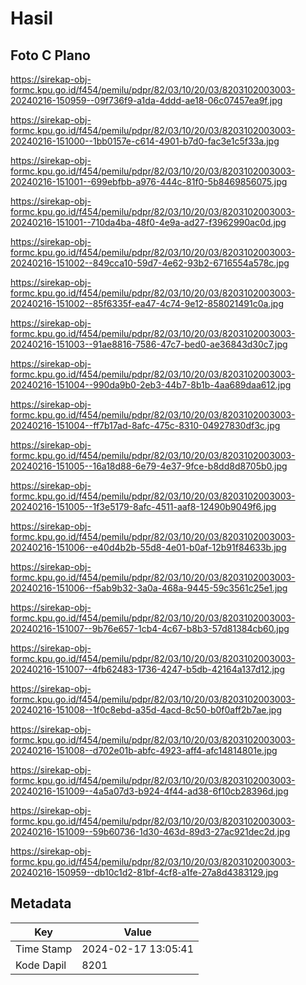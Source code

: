 # Hasil

## Foto C Plano

https://sirekap-obj-formc.kpu.go.id/f454/pemilu/pdpr/82/03/10/20/03/8203102003003-20240216-150959--09f736f9-a1da-4ddd-ae18-06c07457ea9f.jpg

https://sirekap-obj-formc.kpu.go.id/f454/pemilu/pdpr/82/03/10/20/03/8203102003003-20240216-151000--1bb0157e-c614-4901-b7d0-fac3e1c5f33a.jpg

https://sirekap-obj-formc.kpu.go.id/f454/pemilu/pdpr/82/03/10/20/03/8203102003003-20240216-151001--699ebfbb-a976-444c-81f0-5b8469856075.jpg

https://sirekap-obj-formc.kpu.go.id/f454/pemilu/pdpr/82/03/10/20/03/8203102003003-20240216-151001--710da4ba-48f0-4e9a-ad27-f3962990ac0d.jpg

https://sirekap-obj-formc.kpu.go.id/f454/pemilu/pdpr/82/03/10/20/03/8203102003003-20240216-151002--849cca10-59d7-4e62-93b2-6716554a578c.jpg

https://sirekap-obj-formc.kpu.go.id/f454/pemilu/pdpr/82/03/10/20/03/8203102003003-20240216-151002--85f6335f-ea47-4c74-9e12-858021491c0a.jpg

https://sirekap-obj-formc.kpu.go.id/f454/pemilu/pdpr/82/03/10/20/03/8203102003003-20240216-151003--91ae8816-7586-47c7-bed0-ae36843d30c7.jpg

https://sirekap-obj-formc.kpu.go.id/f454/pemilu/pdpr/82/03/10/20/03/8203102003003-20240216-151004--990da9b0-2eb3-44b7-8b1b-4aa689daa612.jpg

https://sirekap-obj-formc.kpu.go.id/f454/pemilu/pdpr/82/03/10/20/03/8203102003003-20240216-151004--ff7b17ad-8afc-475c-8310-04927830df3c.jpg

https://sirekap-obj-formc.kpu.go.id/f454/pemilu/pdpr/82/03/10/20/03/8203102003003-20240216-151005--16a18d88-6e79-4e37-9fce-b8dd8d8705b0.jpg

https://sirekap-obj-formc.kpu.go.id/f454/pemilu/pdpr/82/03/10/20/03/8203102003003-20240216-151005--1f3e5179-8afc-4511-aaf8-12490b9049f6.jpg

https://sirekap-obj-formc.kpu.go.id/f454/pemilu/pdpr/82/03/10/20/03/8203102003003-20240216-151006--e40d4b2b-55d8-4e01-b0af-12b91f84633b.jpg

https://sirekap-obj-formc.kpu.go.id/f454/pemilu/pdpr/82/03/10/20/03/8203102003003-20240216-151006--f5ab9b32-3a0a-468a-9445-59c3561c25e1.jpg

https://sirekap-obj-formc.kpu.go.id/f454/pemilu/pdpr/82/03/10/20/03/8203102003003-20240216-151007--9b76e657-1cb4-4c67-b8b3-57d81384cb60.jpg

https://sirekap-obj-formc.kpu.go.id/f454/pemilu/pdpr/82/03/10/20/03/8203102003003-20240216-151007--4fb62483-1736-4247-b5db-42164a137d12.jpg

https://sirekap-obj-formc.kpu.go.id/f454/pemilu/pdpr/82/03/10/20/03/8203102003003-20240216-151008--1f0c8ebd-a35d-4acd-8c50-b0f0aff2b7ae.jpg

https://sirekap-obj-formc.kpu.go.id/f454/pemilu/pdpr/82/03/10/20/03/8203102003003-20240216-151008--d702e01b-abfc-4923-aff4-afc14814801e.jpg

https://sirekap-obj-formc.kpu.go.id/f454/pemilu/pdpr/82/03/10/20/03/8203102003003-20240216-151009--4a5a07d3-b924-4f44-ad38-6f10cb28396d.jpg

https://sirekap-obj-formc.kpu.go.id/f454/pemilu/pdpr/82/03/10/20/03/8203102003003-20240216-151009--59b60736-1d30-463d-89d3-27ac921dec2d.jpg

https://sirekap-obj-formc.kpu.go.id/f454/pemilu/pdpr/82/03/10/20/03/8203102003003-20240216-150959--db10c1d2-81bf-4cf8-a1fe-27a8d4383129.jpg


## Metadata

| Key        | Value               |
| ---------- | ------------------- |
| Time Stamp | 2024-02-17 13:05:41 |
| Kode Dapil | 8201                |



